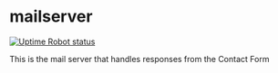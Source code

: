 # mailserver

[![Uptime Robot status](https://img.shields.io/uptimerobot/status/m790128397-ae3d87e16f45b1a81ebb2664)](https://stats.uptimerobot.com/8AWVWIXQ9q)

This is the mail server that handles responses from the Contact Form

